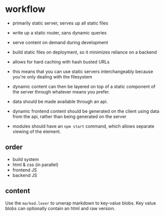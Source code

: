 # workflow

- primarily static server, serves up all static files
- write up a static router, sans dynamic queries
- serve content on demand during development
- build static files on deployment, so it minimizes reliance on a backend
- allows for hard caching with hash busted URLs

- this means that you can use static servers interchangeably because you're
  only dealing with the filesystem
- dynamic content can then be layered on top of a static component of the
  server through whatever means you prefer.
- data should be made available through an api.
- dynamic frontend content should be generated on the client using data from
  the api, rather than being generated on the server
- modules should have an `npm start` command, which allows separate viewing of
  the element.

## order
- build system
- html & css (in parallel)
- frontend JS
- backend JS

## content
Use the `marked.lexer` to unwrap markdown to key-value blobs. Key value blobs
can optionally contain an html and raw version.
